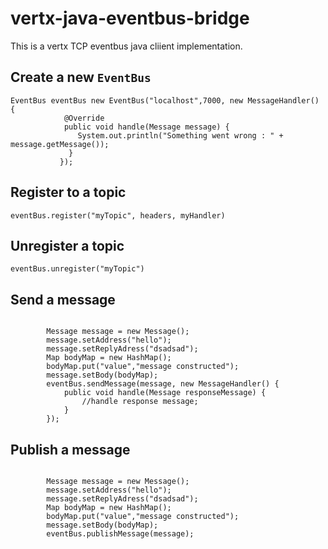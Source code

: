 # vertx-java-eventbus-bridge

This is a vertx TCP eventbus java cliient implementation.

## Create a new `EventBus`

```
EventBus eventBus new EventBus("localhost",7000, new MessageHandler() {
            @Override
            public void handle(Message message) {
               System.out.println("Something went wrong : " + message.getMessage());
             }
           });
```
## Register to a topic

`eventBus.register("myTopic", headers, myHandler)`

## Unregister a topic

`eventBus.unregister("myTopic")`

## Send a message

```

        Message message = new Message();
        message.setAddress("hello");
        message.setReplyAdress("dsadsad");
        Map bodyMap = new HashMap();
        bodyMap.put("value","message constructed");
        message.setBody(bodyMap);
        eventBus.sendMessage(message, new MessageHandler() {
            public void handle(Message responseMessage) {
                //handle response message;
            }
        });

```

## Publish a message

```

        Message message = new Message();
        message.setAddress("hello");
        message.setReplyAdress("dsadsad");
        Map bodyMap = new HashMap();
        bodyMap.put("value","message constructed");
        message.setBody(bodyMap);
        eventBus.publishMessage(message);

```
